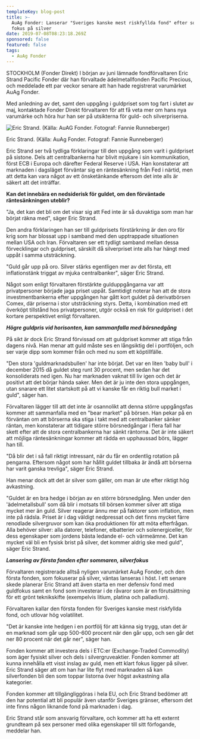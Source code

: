 ```yaml
---
templateKey: blog-post
title: >-
  AuAg Fonder: Lanserar "Sveriges kanske mest riskfyllda fond" efter sommaren,
  fokus på silver
date: 2019-07-08T08:23:18.269Z
sponsored: false
featured: false
tags:
  - AuAg Fonder
---
```

STOCKHOLM (Fonder Direkt) I början av juni lämnade fondförvaltaren Eric Strand Pacific Fonder där han förvaltade ädelmetallfonden Pacific Precious, och meddelade ett par veckor senare att han hade registrerat varumärket AuAg Fonder.

Med anledning av det, samt den uppgång i guldpriset som tog fart i slutet av maj, kontaktade Fonder Direkt förvaltaren för att få veta mer om hans nya varumärke och höra hur han ser på utsikterna för guld- och silverpriserna.

![Eric Strand. (Källa: AuAG Fonder. Fotograf: Fannie Runneberger)](/img/eric-strand-8jul.png)

<span class="image-caption">Eric Strand. (Källa: AuAg Fonder. Fotograf: Fannie Runneberger)</span>

Eric Strand ser två tydliga förklaringar till den uppgång som varit i guldpriset på sistone. Dels att centralbankerna har blivit mjukare i sin kommunikation, först ECB i Europa och därefter Federal Reserve i USA. Han konstaterar att marknaden i dagsläget förväntar sig en räntesänkning från Fed i närtid, men att detta kan vara något av ett önsketänkande eftersom det inte alls är säkert att det inträffar.

**Kan det innebära en nedsiderisk för guldet, om den förväntade räntesänkningen uteblir?**

"Ja, det kan det bli om det visar sig att Fed inte är så duvaktiga som man har börjat räkna med", säger Eric Strand.

Den andra förklaringen han ser till guldprisets förstärkning är den oro för krig som har blossat upp i samband med den upptrappade situationen mellan USA och Iran. Förvaltaren ser ett tydligt samband mellan dessa förvecklingar och guldpriset, särskilt då silverpriset inte alls har hängt med uppåt i samma utsträckning.

"Guld går upp på oro. Silver stärks egentligen mer av det första, ett inflationstänk triggat av mjuka centralbanker", säger Eric Strand.

Något som enligt förvaltaren förstärkte gulduppgångarna var att privatpersoner började jaga priset uppåt. Samtidigt noterar han att de stora investmentbankerna efter uppgången har gått kort guldet på derivatbörsen Comex, där priserna i stor utsträckning styrs. Detta, i kombination med ett överköpt tillstånd hos privatpersoner, utgör också en risk för guldpriset i det kortare perspektivet enligt förvaltaren.

**_Högre guldpris vid horisonten, kan sammanfalla med börsnedgång_**

På sikt är dock Eric Strand förvissad om att guldpriset kommer att stiga från dagens nivå. Han menar att guld måste ses en långsiktig del i portföljen, och ser varje dipp som kommer från och med nu som ett köptillfälle.

"Den stora 'guldmarknadsbullen' har inte börjat. Det var en liten 'baby bull' i december 2015 då guldet steg runt 30 procent, men sedan har det konsoliderats ned igen. Nu har marknaden vaknat till liv igen och det är positivt att det börjar hända saker. Men det är ju inte den stora uppgången, utan snarare ett litet startskott på att vi kanske får en riktig bull market i guld", säger han.

Förvaltaren lägger till att det inte är osannolikt att denna större uppgångsfas kommer att sammanfalla med en "bear market" på börsen. Han pekar på en förväntan om att börserna ska stiga i takt med att centralbanker sänker räntan, men konstaterar att tidigare större börsnedgångar i flera fall har skett efter att de stora centralbankerna har sänkt räntorna. Det är inte säkert att möjliga räntesänkningar kommer att rädda en upphaussad börs, lägger han till.

"Då blir det i så fall riktigt intressant, när du får en ordentlig rotation på pengarna. Eftersom något som har hållit guldet tillbaka är ändå att börserna har varit ganska trevliga", säger Eric Strand.

Han menar dock att det är silver som gäller, om man är ute efter riktigt hög avkastning.

"Guldet är en bra hedge i början av en större börsnedgång. Men under den 'ädelmetallsbull' som då blir i motsats till börsen kommer silver att stiga mycket mer än guld. Silver reagerar ännu mer på faktorer som inflation, men inte på rädsla. Priset är i dag väldigt nedpressat och det finns mycket färre renodlade silvergruvor som kan öka produktionen för att möta efterfrågan. Alla behöver silver: alla datorer, telefoner, elbatterier och solenergiceller, för dess egenskaper som jordens bästa ledande el- och värmeämne. Det kan mycket väl bli en fysisk brist på silver, det kommer aldrig ske med guld", säger Eric Strand.

**_Lansering av första fonden efter sommaren, silverfokus_**

Förvaltaren registrerade alltså nyligen varumärket AuAg Fonder, och den första fonden, som fokuserar på silver, väntas lanseras i höst. I ett senare skede planerar Eric Strand att även starta en mer defensiv fond med guldfokus samt en fond som investerar i de råvaror som är en förutsättning för ett grönt teknikskifte (exempelvis litium, platina och palladium).

Förvaltaren kallar den första fonden för Sveriges kanske mest riskfyllda fond, och utlovar hög volatilitet.

"Det är kanske inte hedgen i en portfölj för att känna sig trygg, utan det är en marknad som går upp 500-600 procent när den går upp, och sen går det ner 80 procent när det går ner", säger han.

Fonden kommer att investera dels i ETC:er (Exchange-Traded Commodity) som äger fysiskt silver och dels i silvergruveaktier. Fonden kommer att kunna innehålla ett visst inslag av guld, men ett klart fokus ligger på silver. Eric Strand säger att om han har lite flyt med marknaden så kan silverfonden bli den som toppar listorna över högst avkastning alla kategorier.

Fonden kommer att tillgängliggöras i hela EU, och Eric Strand bedömer att den har potential att bli populär även utanför Sveriges gränser, eftersom det inte finns någon liknande fond på marknaden i dag.

Eric Strand står som ansvarig förvaltare, och kommer att ha ett externt grundteam på sex personer med olika egenskaper till sitt förfogande, meddelar han.
